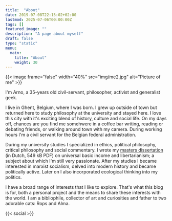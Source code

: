 ```yaml
---
title:  "About"
date: 2019-07-08T22:15:02+02:00
lastmod: 2025-07-06T00:00:00Z
tags: []
featured_image: ""
description: "A page about myself"
draft: false
type: "static"
menu:
  main:
    title: "About"
    weight: 30
---
```


{{< image frame="false" width="40%" src="img/me2.jpg" alt="Picture of me" >}}

I'm Arno, a 35-years old civil-servant, philosopher, activist and generalist geek. 

I live in Ghent, Belgium, where I was born. I grew up outside of town but returned here to study philosophy at the university and stayed here. I love this city with it's exciting blend of history, culture and social life. On my days off, chances are you find me somehwere in a coffee bar writing, reading or debating friends, or walking around town with my camera. During working hours I'm a civil servant for the Belgian federal administration.

During my university studies I specialized in ethics, political philosophy, critical philosophy and social commentary. I wrote my [masters dissertation](/files/thesis.pdf) (in Dutch, 549 kB PDF) on universal basic income and libertarianism; a subject about which I'm still very passionate. After my studies I became interested in marxist socialism, delved into modern history and became politically active. Later on I also incorporated ecological thinking into my politics.

I have a broad range of interests that I like to explore. That's what this blog is for, both a personal project and the means to share these interests with the world. I am a bibliophile, collector of art and curiosities and father to two adorable cats: Rops and Alma.

{{< social >}}
